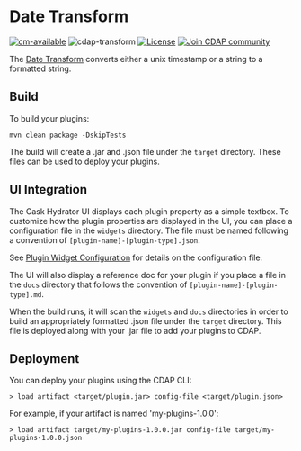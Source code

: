 # Date Transform

[![cm-available](https://cdap-users.herokuapp.com/assets/cm-available.svg)](https://docs.cask.co/cdap/current/en/integrations/cask-market.html)
![cdap-transform](https://cdap-users.herokuapp.com/assets/cdap-transform.svg)
[![License](https://img.shields.io/badge/License-Apache%202.0-blue.svg)](https://opensource.org/licenses/Apache-2.0)
[![Join CDAP community](https://cdap-users.herokuapp.com/badge.svg?t=wrangler)](https://cdap-users.herokuapp.com?t=1)
 
The [Date Transform](docs/DateTransform-transform.md) converts either a unix timestamp or a string to a formatted string.

Build
-----
To build your plugins:

    mvn clean package -DskipTests

The build will create a .jar and .json file under the ``target`` directory.
These files can be used to deploy your plugins.

UI Integration
--------------
The Cask Hydrator UI displays each plugin property as a simple textbox. To customize how the plugin properties
are displayed in the UI, you can place a configuration file in the ``widgets`` directory.
The file must be named following a convention of ``[plugin-name]-[plugin-type].json``.

See [Plugin Widget Configuration](http://docs.cdap.io/cdap/current/en/hydrator-manual/developing-plugins/packaging-plugins.html#plugin-widget-json)
for details on the configuration file.

The UI will also display a reference doc for your plugin if you place a file in the ``docs`` directory
that follows the convention of ``[plugin-name]-[plugin-type].md``.

When the build runs, it will scan the ``widgets`` and ``docs`` directories in order to build an appropriately
formatted .json file under the ``target`` directory. This file is deployed along with your .jar file to add your
plugins to CDAP.

Deployment
----------
You can deploy your plugins using the CDAP CLI:

    > load artifact <target/plugin.jar> config-file <target/plugin.json>

For example, if your artifact is named 'my-plugins-1.0.0':

    > load artifact target/my-plugins-1.0.0.jar config-file target/my-plugins-1.0.0.json
